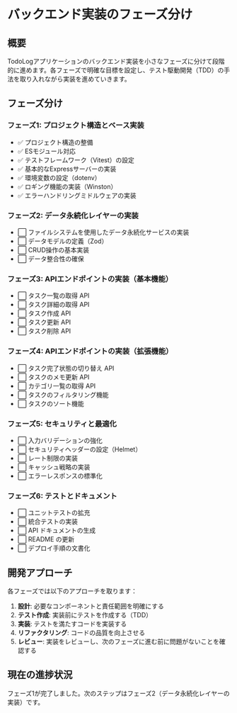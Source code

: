 # バックエンド実装のフェーズ分け

## 概要

TodoLogアプリケーションのバックエンド実装を小さなフェーズに分けて段階的に進めます。各フェーズで明確な目標を設定し、テスト駆動開発（TDD）の手法を取り入れながら実装を進めていきます。

## フェーズ分け

### フェーズ1: プロジェクト構造とベース実装

- ✅ プロジェクト構造の整備
- ✅ ESモジュール対応
- ✅ テストフレームワーク（Vitest）の設定
- ✅ 基本的なExpressサーバーの実装
- ✅ 環境変数の設定（dotenv）
- ✅ ロギング機能の実装（Winston）
- ✅ エラーハンドリングミドルウェアの実装

### フェーズ2: データ永続化レイヤーの実装

- ⬜ ファイルシステムを使用したデータ永続化サービスの実装
- ⬜ データモデルの定義（Zod）
- ⬜ CRUD操作の基本実装
- ⬜ データ整合性の確保

### フェーズ3: APIエンドポイントの実装（基本機能）

- ⬜ タスク一覧の取得 API
- ⬜ タスク詳細の取得 API
- ⬜ タスク作成 API
- ⬜ タスク更新 API
- ⬜ タスク削除 API

### フェーズ4: APIエンドポイントの実装（拡張機能）

- ⬜ タスク完了状態の切り替え API
- ⬜ タスクのメモ更新 API
- ⬜ カテゴリ一覧の取得 API
- ⬜ タスクのフィルタリング機能
- ⬜ タスクのソート機能

### フェーズ5: セキュリティと最適化

- ⬜ 入力バリデーションの強化
- ⬜ セキュリティヘッダーの設定（Helmet）
- ⬜ レート制限の実装
- ⬜ キャッシュ戦略の実装
- ⬜ エラーレスポンスの標準化

### フェーズ6: テストとドキュメント

- ⬜ ユニットテストの拡充
- ⬜ 統合テストの実装
- ⬜ API ドキュメントの生成
- ⬜ README の更新
- ⬜ デプロイ手順の文書化

## 開発アプローチ

各フェーズでは以下のアプローチを取ります：

1. **設計**: 必要なコンポーネントと責任範囲を明確にする
2. **テスト作成**: 実装前にテストを作成する（TDD）
3. **実装**: テストを満たすコードを実装する
4. **リファクタリング**: コードの品質を向上させる
5. **レビュー**: 実装をレビューし、次のフェーズに進む前に問題がないことを確認する

## 現在の進捗状況

フェーズ1が完了しました。次のステップはフェーズ2（データ永続化レイヤーの実装）です。
